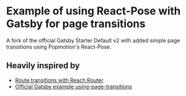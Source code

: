 # Example of using React-Pose with Gatsby for page transitions

A fork of the official Gatsby Starter Default v2 with added simple page transitions using Popmotion's React-Pose.

## Heavily inspired by

- [Route transitions with Reach Router](https://popmotion.io/pose/learn/route-transitions-reach-router/)
- [Official Gatsby example using-page-transitions](https://github.com/gatsbyjs/gatsby/tree/master/examples/using-page-transitions)
